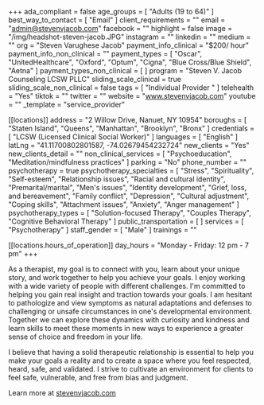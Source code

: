 +++
ada_compliant = false
age_groups = [ "Adults (19 to 64)" ]
best_way_to_contact = [ "Email" ]
client_requirements = ""
email = "admin@stevenvjacob.com"
facebook = ""
highlight = false
image = "/img/headshot-steven-jacob.JPG"
instagram = ""
linkedin = ""
medium = ""
org = "Steven Varughese Jacob"
payment_info_clinical = "$200/ hour"
payment_info_non_clinical = ""
payment_types = [
  "Oscar",
  "UnitedHealthcare",
  "Oxford",
  "Optum",
  "Cigna",
  "Blue Cross/Blue Shield",
  "Aetna"
]
payment_types_non_clinical = [ ]
program = "Steven V. Jacob Counseling LCSW PLLC"
sliding_scale_clinical = true
sliding_scale_non_clinical = false
tags = [ "Individual Provider " ]
telehealth = "Yes"
tiktok = ""
twitter = ""
website = "www.stevenvjacob.com"
youtube = ""
_template = "service_provider"

[[locations]]
address = "2 Willow Drive, Nanuet, NY 10954"
boroughs = [ "Staten Island", "Queens", "Manhattan", "Brooklyn", "Bronx" ]
credentials = [ "LCSW (Licensed Clinical Social Worker)" ]
languages = [ "English" ]
latLng = "41.11700802801587, -74.02679454232724"
new_clients = "Yes"
new_clients_detail = ""
non_clinical_services = [ "Psychoeducation", "Meditation/mindfulness practices" ]
parking = "No"
phone_number = ""
psychotherapy = true
psychotherapy_specialties = [
  "Stress",
  "Spirituality",
  "Self-esteem",
  "Relationship issues",
  "Racial and cultural identity",
  "Premarital/marital",
  "Men's issues",
  "Identity development",
  "Grief, loss, and bereavement",
  "Family conflict",
  "Depression",
  "Cultural adjustment",
  "Coping skills",
  "Attachment issues",
  "Anxiety",
  "Anger management"
]
psychotherapy_types = [
  "Solution-focused Therapy",
  "Couples Therapy",
  "Cognitive Behavioral Therapy"
]
public_transportation = [ ]
services = [ "Psychotherapy" ]
staff_gender = [ "Male" ]
trainings = ""

  [[locations.hours_of_operation]]
  day_hours = "Monday - Friday: 12 pm - 7 pm"
+++

As a therapist, my goal is to connect with you, learn about your unique story, and work together to help you achieve your goals. I enjoy working with a wide variety of people with different challenges. I'm committed to helping you gain real insight and traction towards your goals. I am hesitant to pathologize and view symptoms as natural adaptations and defenses to challenging or unsafe circumstances in one's developmental environment. Together we can explore these dynamics with curiosity and kindness and learn skills to meet these moments in new ways to experience a greater sense of choice and freedom in your life.   
  
I believe that having a solid therapeutic relationship is essential to help you make your goals a reality and to create a space where you feel respected, heard, safe, and validated. I strive to cultivate an environment for clients to feel safe, vulnerable, and free from bias and judgment.  
  
Learn more at [stevenvjacob.com](http://stevenvjacob.com/)
